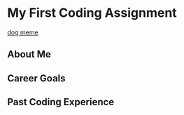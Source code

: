 # My First Coding Assignment
[dog meme](https://miro.medium.com/v2/da:true/resize:fit:1200/0*ZjYSm_q36J4KChdn)

## About Me

## Career Goals

## Past Coding Experience